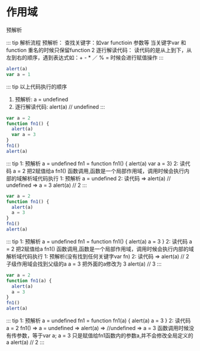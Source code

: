 # 作用域

预解析

::: tip 解析流程
预解析：
  查找关键字：如var functioin 参数等
  当关键字var 和 function 重名的时候只保留function
2 逐行解读代码：
  读代码的是从上到下，从左到右的顺序，遇到表达式如：+ - * ／ % = 时候会进行赋值操作
:::

``` js
alert(a)
var a = 1
```

::: tip
以上代码执行的顺序

1) 预解析:
  a = undefined
2) 逐行解读代码:
  alert(a)  // undefined
:::

``` js
var a = 2
function fn1() {
  alert(a)
  var a = 3
}
fn1()
alert(a)
```

::: tip
1: 预解析
  a = undefined
  fn1 = function fn1() { alert(a) var a = 3}
2: 读代码
  a = 2  把2赋值给a
  fn1() 函数调用,函数是一个局部作用域，调用时候会执行内部的域解析域代码执行
    1: 预解析 a = undefined
    2: 读代码 => alert(a) // undefined => a = 3
  alert(a)  // 2
:::

``` js
var a = 2
function fn1() {
  alert(a)
  a = 3
}
fn1()
alert(a)
```

::: tip
1: 预解析
  a = undefined
  fn1 = function fn1() { alert(a)  a = 3 }
2: 读代码
  a = 2  把2赋值给a
  fn1() 函数调用,函数是一个局部作用域，调用时候会执行内部的域解析域代码执行
    1: 预解析(没有找到任何关键字var fn)
    2: 读代码 => alert(a) // 2  子级作用域会找到父级的a
      a = 3  把外面的a修改为 3
  alert(a)  // 3
:::

``` js
var a = 2
function fn1(a) {
  alert(a)
  a = 3
}
fn1()
alert(a)
```

::: tip
1: 预解析
  a = undefined
  fn1 = function fn1(a) { alert(a)  a = 3 }
2: 读代码
  a = 2
  fn1() => a = undefined => alert(a) => //undefined => a = 3
  函数调用时候没有传参数，等于var a;  a = 3  只是赋值给fn1函数内的参数a,并不会修改全局定义的a
  alert(a) // 2
:::

